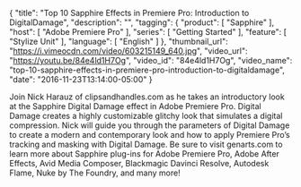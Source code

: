 {
  "title": "Top 10 Sapphire Effects in Premiere Pro: Introduction to DigitalDamage",
  "description": "",
  "tagging": {
    "product": [
      "Sapphire"
    ],
    "host": [
      "Adobe Premiere Pro"
    ],
    "series": [
      "Getting Started"
    ],
    "feature": [
      "Stylize Unit"
    ],
    "language": [
      "English"
    ]
  },
  "thumbnail_url": "https://i.vimeocdn.com/video/603215149_640.jpg",
  "video_url": "https://youtu.be/84e4ld1H7Og",
  "video_id": "84e4ld1H7Og",
  "video_name": "top-10-sapphire-effects-in-premiere-pro-introduction-to-digitaldamage",
  "date": "2016-11-23T13:14:00-05:00"
}

Join Nick Harauz of clipsandhandles.com as he takes an introductory look at
the Sapphire Digital Damage effect in Adobe Premiere Pro. Digital Damage
creates a highly customizable glitchy look that simulates a digital
compression. Nick will guide you through the parameters of Digital Damage to
create a modern and contemporary look and how to apply Premiere Pro’s tracking
and masking with Digital Damage. Be sure to visit genarts.com to learn more
about Sapphire plug-ins for Adobe Premiere Pro, Adobe After Effects, Avid
Media Composer, Blackmagic Davinci Resolve, Autodesk Flame, Nuke by The
Foundry, and many more!
